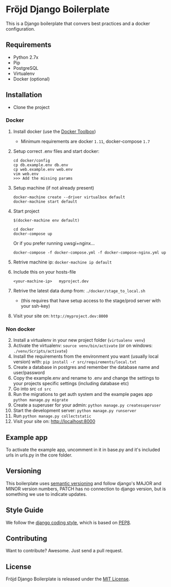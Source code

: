 # Fröjd Django Boilerplate

This is a Django boilerplate that convers best practices and a docker configuration.


## Requirements

- Python 2.7x
- Pip
- PostgreSQL
- Virtualenv
- Docker (optional)


## Installation

- Clone the project

### Docker

1. Install docker (use the [Docker Toolbox](https://www.docker.com/products/docker-toolbox))
    - Minimum requirements are docker `1.11`, docker-compose `1.7`

2. Setup correct .env files and start docker:

    ```
    cd docker/config
    cp db.example.env db.env
    cp web.example.env web.env
    vim web.env
    >>> Add the missing params
    ```

3. Setup machine (if not already present)

    ```
    docker-machine create --driver virtualbox default
    docker-machine start default
    ```

4. Start project

    ```
    $(docker-machine env default)

    cd docker
    docker-compose up
    ```

    Or if you prefer running uwsgi+nginx...

    ```
    docker-compose -f docker-compose.yml -f docker-compose-nginx.yml up
    ```


5. Retrive machine ip: `docker-machine ip default`
6. Include this on your hosts-file

    ```
    <your-machine-ip>   myproject.dev
    ```

7. Retrive the latest data dump from: `./docker/stage_to_local.sh`
    - (this requires that have setup access to the stage/prod server with your ssh-key)

8. Visit your site on: `http://myproject.dev:8000`


### Non docker

2. Install a virtualenv in your new project folder (`virtualenv venv`)
3. Activate the virtualenv: `source venv/bin/activate` (or on windows: `./venv/Scripts/activate`)
4. Install the requirements from the environment you want (usually local version) with: `pip install -r src/requirements/local.txt`
5. Create a database in postgres and remember the database name and user/password
6. Copy the example.env and rename to .env and change the settings to your projects specific settings (including database etc)
7. Go into src `cd src`
8. Run the migrations to get auth system and the example pages app `python manage.py migrate`
9. Create a superuser for your admin: `python manage.py createsuperuser`
10. Start the development server: `python manage.py runserver`
11. Run `python manage.py collectstatic`
12. Visit your site on: [http://localhost:8000](http://localhost:8000)


## Example app

To activate the example app, uncomment in it in base.py and it's included urls in urls.py in the core folder.


## Versioning

This boilerplate uses [semantic versioning](http://semver.org/) and follow django's MAJOR and MINOR version numbers, PATCH has no connection to django version, but is something we use to indicate updates.


## Style Guide

We follow the [django coding style](https://docs.djangoproject.com/en/1.9/internals/contributing/writing-code/coding-style/), which is based on [PEP8](https://www.python.org/dev/peps/pep-0008).


## Contributing

Want to contribute? Awesome. Just send a pull request.


## License

Fröjd Django Boilerplate is released under the [MIT License](http://www.opensource.org/licenses/MIT).
